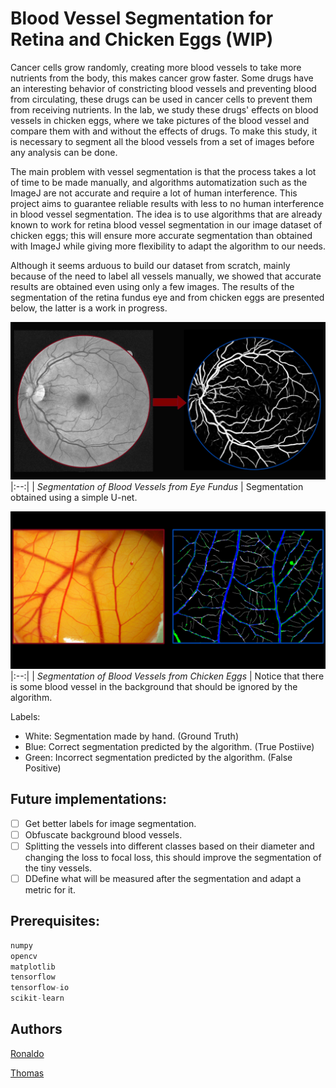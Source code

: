 # Blood Vessel Segmentation for Retina and Chicken Eggs (WIP)

Cancer cells grow randomly, creating more blood vessels to take more nutrients from the body, this makes cancer grow faster. Some drugs have an interesting behavior of constricting blood vessels and preventing blood from circulating, these drugs can be used in cancer cells to prevent them from receiving nutrients. In the lab, we study these drugs' effects on blood vessels in chicken eggs, where we take pictures of the blood vessel and compare them with and without the effects of drugs. To make this study, it is necessary to segment all the blood vessels from a set of images before any analysis can be done. 

The main problem with vessel segmentation is that the process takes a lot of time to be made manually, and algorithms automatization such as the ImageJ are not accurate and require a lot of human interference. This project aims to guarantee reliable results with less to no human interference in blood vessel segmentation. The idea is to use algorithms that are already known to work for retina blood vessel segmentation in our image dataset of chicken eggs; this will ensure more accurate segmentation than obtained with ImageJ while giving more flexibility to adapt the algorithm to our needs. 
  
Although it seems arduous to build our dataset from scratch, mainly because of the need to label all vessels manually, we showed that accurate results are obtained even using only a few images. The results of the segmentation of the retina fundus eye and from chicken eggs are presented below, the latter is a work in progress.


![Retina Blood Vessel Segmentation](images/vessel.png)
|:--:| 
| *Segmentation of Blood Vessels from Eye Fundus* |
Segmentation obtained using a simple U-net.

![Chicken Egg Blood Vessel Segmentation (WIP)](images/vessel-egg.png)
|:--:| 
| *Segmentation of Blood Vessels from Chicken Eggs* |
Notice that there is some blood vessel in the background that should be ignored by the algorithm.

Labels:
- White: Segmentation made by hand. (Ground Truth)
- Blue: Correct segmentation predicted by the algorithm. (True Postiive)
- Green: Incorrect segmentation predicted by the algorithm. (False Positive)

## Future implementations:

- [ ] Get better labels for image segmentation.
- [ ] Obfuscate background blood vessels.
- [ ] Splitting the vessels into different classes based on their diameter and changing the loss to focal loss, this should improve the segmentation of the tiny vessels.
- [ ] DDefine what will be measured after the segmentation and adapt a metric for it.  

## Prerequisites:

```python
numpy
opencv
matplotlib
tensorflow
tensorflow-io
scikit-learn
```

## Authors
[Ronaldo](https://www.linkedin.com/in/ronaldo-givisiez/)

[Thomas](http://linkedin.com/in/thomas-toshio-inoue-5240241b5)
